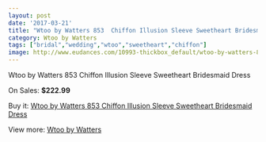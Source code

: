 ```yaml
---
layout: post
date: '2017-03-21'
title: "Wtoo by Watters 853  Chiffon Illusion Sleeve Sweetheart Bridesmaid Dress"
category: Wtoo by Watters 
tags: ["bridal","wedding","wtoo","sweetheart","chiffon"]
image: http://www.eudances.com/10993-thickbox_default/wtoo-by-watters-853-chiffon-illusion-sleeve-sweetheart-bridesmaid-dress.jpg
---
```

Wtoo by Watters 853  Chiffon Illusion Sleeve Sweetheart Bridesmaid Dress

On Sales: **$222.99**
<a href="https://www.eudances.com/en/wtoo-by-watters/3506-wtoo-by-watters-853-chiffon-illusion-sleeve-sweetheart-bridesmaid-dress.html"><amp-img layout="responsive" width="600" height="600" src="//www.eudances.com/10993-thickbox_default/wtoo-by-watters-853-chiffon-illusion-sleeve-sweetheart-bridesmaid-dress.jpg" alt="Wtoo by Watters 853  Chiffon Illusion Sleeve Sweetheart Bridesmaid Dress 0" /></a>
<a href="https://www.eudances.com/en/wtoo-by-watters/3506-wtoo-by-watters-853-chiffon-illusion-sleeve-sweetheart-bridesmaid-dress.html"><amp-img layout="responsive" width="600" height="600" src="//www.eudances.com/10995-thickbox_default/wtoo-by-watters-853-chiffon-illusion-sleeve-sweetheart-bridesmaid-dress.jpg" alt="Wtoo by Watters 853  Chiffon Illusion Sleeve Sweetheart Bridesmaid Dress 1" /></a>
<a href="https://www.eudances.com/en/wtoo-by-watters/3506-wtoo-by-watters-853-chiffon-illusion-sleeve-sweetheart-bridesmaid-dress.html"><amp-img layout="responsive" width="600" height="600" src="//www.eudances.com/10994-thickbox_default/wtoo-by-watters-853-chiffon-illusion-sleeve-sweetheart-bridesmaid-dress.jpg" alt="Wtoo by Watters 853  Chiffon Illusion Sleeve Sweetheart Bridesmaid Dress 2" /></a>

Buy it: [Wtoo by Watters 853  Chiffon Illusion Sleeve Sweetheart Bridesmaid Dress](https://www.eudances.com/en/wtoo-by-watters/3506-wtoo-by-watters-853-chiffon-illusion-sleeve-sweetheart-bridesmaid-dress.html "Wtoo by Watters 853  Chiffon Illusion Sleeve Sweetheart Bridesmaid Dress")

View more: [Wtoo by Watters ](https://www.eudances.com/en/67-wtoo-by-watters "Wtoo by Watters ")